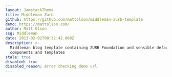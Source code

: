 ```yaml
---
layout: JamstackTheme
title: Middleman Zurb
github: https://github.com/mattolson/middleman-zurb-template
demo: https://mattolson.com/
author: Matt Olson
ssg: Middleman
date: 2013-02-02T00:32:42.000Z
description: >-
  Middleman blog template containing ZURB Foundation and sensible default
  components and templates
stale: true
disabled: true
disabled_reason: error checking demo url
---
```

